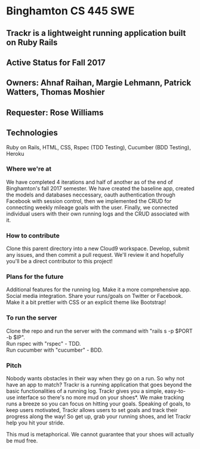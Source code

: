 # Binghamton CS 445 SWE 

## Trackr is a lightweight running application built on Ruby Rails
## Active Status for Fall 2017

## Owners: Ahnaf Raihan, Margie Lehmann, Patrick Watters, Thomas Moshier
## Requester: Rose Williams

## Technologies 
Ruby on Rails, HTML, CSS, Rspec (TDD Testing), Cucumber (BDD Testing), Heroku

### Where we're at
We have completed 4 iterations and half of another as of the end of Binghamton's fall 2017 semester. We have created the baseline app, created the models and databases neccessary, oauth authentication through Facebook with session control, then we implemented the CRUD for connecting weekly mileage goals with the user. Finally, we connected individual users with their own running logs and the CRUD associated with it. 

### How to contribute
Clone this parent directory into a new Cloud9 workspace. Develop, submit any issues, and then commit a pull request. We'll review it and hopefully you'll be a direct contributor to this project!

### Plans for the future
Additional features for the running log. Make it a more comprehensive app. <br /> Social media integration. Share your runs/goals on Twitter or Facebook. <br /> Make it a bit prettier with CSS or an explicit theme like Bootstrap!

### To run the server
Clone the repo and run the server with the command with "rails s -p $PORT -b $IP". <br />
Run rspec with "rspec" - TDD. <br />
Run cucumber with "cucumber" - BDD.

### Pitch
Nobody wants obstacles in their way when they go on a run. So why not have an app to match?
Trackr is a running application that goes beyond the basic functionalities of a running log. 
Trackr gives you a simple, easy-to-use interface so there's no more mud on your shoes*. 
We make tracking runs a breeze so you can focus on hitting your goals. 
Speaking of goals, to keep users motivated, Trackr allows users to set goals and track their progress along the way! 
So get up, grab your running shoes, and let Trackr help you hit your stride.

This mud is metaphorical. We cannot guarantee that your shoes will actually be mud free.
